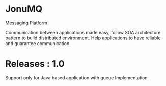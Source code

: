 # JonuMQ
Messaging Platform

Communication between applications made easy, follow SOA architecture pattern to build distributed environment. Help applications to have reliable and guarantee communication.

# Releases : 1.0 
Support only for Java based application with queue Implementation
